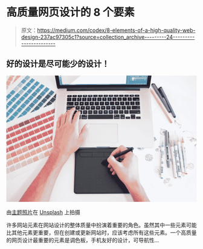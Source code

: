 # 高质量网页设计的 8 个要素

> 原文：<https://medium.com/codex/8-elements-of-a-high-quality-web-design-237ac97305c1?source=collection_archive---------24----------------------->

## 好的设计是尽可能少的设计！

![](img/ac3ecd2bfc18fd8ada3a7b6f3bca7a7d.png)

由[主题照片](https://unsplash.com/@themephotos?utm_source=medium&utm_medium=referral)在 [Unsplash](https://unsplash.com?utm_source=medium&utm_medium=referral) 上拍摄

许多网站元素在网站设计的整体质量中扮演着重要的角色。虽然其中一些元素可能比其他元素更重要，但在创建或更新网站时，应该考虑所有这些元素。一个高质量的网页设计最重要的元素是调色板，手机友好的设计，可导航性…